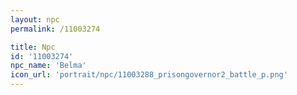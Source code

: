 ```yaml
---
layout: npc
permalink: /11003274

title: Npc
id: '11003274'
npc_name: 'Belma'
icon_url: 'portrait/npc/11003288_prisongovernor2_battle_p.png'
---
```

